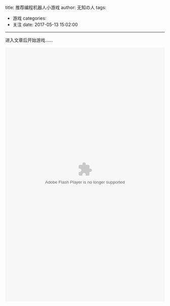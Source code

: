 title: 推荐编程机器人小游戏
author: 无知の人
tags:
  - 游戏
categories:
  - 关注
date: 2017-05-13 15:02:00
---
进入文章后开始游戏……

<!-- more -->

<div style="width:100%;height:800px;"><embed src="http://img.3366img.com/fileupload/flash/65/53065.swf" loop="false" menu="false" quality="high" height="100%" width="100%" type="application/x-shockwave-flash" pluginspage="http://www.macromedia.com/shockwave/download/index.cgi?P1_Pro" d_version="ShockwaveFlash" allowscriptaccess="nerver" allownetworking="internal"></div>